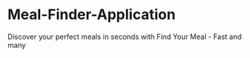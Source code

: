 # Meal-Finder-Application
Discover your perfect meals in seconds with Find Your Meal - Fast and many
